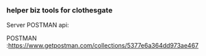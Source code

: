 ### helper biz tools for clothesgate 


Server POSTMAN api:

[Configs]: https://www.getpostman.com/collections/26c0bbfdc2fd9f7c8b94
[PictureService]: https://www.getpostman.com/collections/e260be51b786cf23adda
[ProductService]: https://www.getpostman.com/collections/02ffde4ce6be55d1d7f8
[SpiderService]: https://www.getpostman.com/collections/6aba8b11970f8944a676
[UtilityService]: https://www.getpostman.com/collections/46725dbe14df75564ad6
POSTMAN :https://www.getpostman.com/collections/5377e6a364dd973ae467